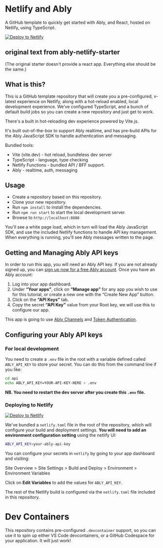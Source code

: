 # Netlify and Ably

A GitHub template to quickly get started with Ably, and React, hosted on Netlify, using TypeScript.

[![Deploy to Netlify](https://www.netlify.com/img/deploy/button.svg)](https://app.netlify.com/start/deploy?repository=https://github.com/WeAreAcademy/academy-ably-netlify-react-starter)

## original text from ably-netlify-starter

(The original starter doesn't provide a react app. Everything else should be the same.)

## What is this?

This is a GitHub template repository that will create you a pre-configured, v-latest experience on Netlify, along with a hot-reload enabled, local development experience. We've configured TypeScript, and a bunch of default build jobs so you can create a new repository and just get to work.

There's a built in hot-reloading dev experience powered by Vite.js.

It's built out-of-the-box to support Ably realtime, and has pre-build APIs for the Ably JavaScript SDK to handle authentication and messaging.

Bundled tools:

-   Vite (vite.dev) - hot reload, bundleless dev server
-   TypeScript - language, type checking
-   Netlify Functions - bundled API / BFF support.
-   Ably - realtime, auth, messaging

## Usage

-   Create a repository based on this repository.
-   Clone your new repository.
-   Run `npm install` to install the dependencies.
-   Run `npm run start` to start the local development server.
-   Browse to `http://localhost:8888`

You'll see a white page load, which in turn will load the Ably JavaScript SDK, and use the included Netlify functions to handle API key management. When everything is running, you'll see Ably messages written to the page.

## Getting and Managing Ably API keys

In order to run this app, you will need an Ably API key. If you are not already signed up, you can [sign up now for a free Ably account](https://www.ably.com/signup). Once you have an Ably account:

1. Log into your app dashboard.
2. Under **“Your apps”**, click on **“Manage app”** for any app you wish to use for this tutorial, or create a new one with the “Create New App” button.
3. Click on the **“API Keys”** tab.
4. Copy the secret **“API Key”** value from your Root key, we will use this to configure our app.

This app is going to use [Ably Channels](https://www.ably.com/channels) and [Token Authentication](https://www.ably.com/documentation/rest/authentication/#token-authentication).

## Configuring your Ably API keys

### For local development

You need to create a `.env` file in the root with a variable defined called `ABLY_API_KEY` to store your secret.
You can do this from the command line if you like:

```bash
cd api
echo ABLY_API_KEY=YOUR-API-KEY-HERE > .env
```

**NB. You need to restart the dev server after you create this `.env` file.**

### Deploying to Netlify

[![Deploy to Netlify](https://www.netlify.com/img/deploy/button.svg)](https://app.netlify.com/start/deploy?repository=https://github.com/WeAreAcademy/academy-ably-netlify-react-starter)


We've bundled a `netlify.toml` file in the root of the repository, which will configure your build and deployment settings.
**You will need to add an environment configuration setting** using the netlify UI:

```bash
ABLY_API_KEY=your-ably-api-key
```

You can configure your secrets in `netlify` by going to your app dashboard and visiting:

Site Overview > Site Settings > Build and Deploy > Environment > Environment Variables

Click on **Edit Variables** to add the values for `ABLY_API_KEY`.

The rest of the Netlify build is configured via the `netlify.toml` file included in this repository.

# Dev Containers

This repository contains pre-configured `.devcontainer` support, so you can use it to spin up either VS Code devcontainers, or a GitHub Codespace for your application. It will just work!
